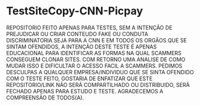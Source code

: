 # TestSiteCopy-CNN-Picpay

REPOSITORIO FEITO APENAS PARA TESTES, SEM A INTENÇÃO DE PREJUDICAR OU CRIAR CONTEUDO FAKE OU CONDUTA DISCRIMINATORIA SEJA PARA A CNN E EM TODOS OS ORGÃOS QUE SE SINTAM OFENDIDOS, A INTENÇÃO DESTE TESTE É APENAS EDUCACIONAL PARA IDENTIFICAR AS FORMAS NA QUAL SCAMMERS CONSEGUEM CLONAR SITES. COM RETORNO UMA ANALISE DE COMO MUDAR ISSO E DIFICULTAR O ACESSO FACIL A SCAMMERS.
PEDIMOS DESCULPAS A QUALQUER EMPRESA/INDIVIDUO QUE SE SINTA OFENDIDO COM O TESTE FEITO, GOSTARIA DE ENFATIZAR QUE ESTE REPOSITORIO/LINK NÃO SERÁ COMPARTILHADO OU DISTRIBUIDO, SERÁ FECHADO APENAS PARA ESTUDO E TESTE. AGRADECEMOS A COMPREENSÃO DE TODOS(A).
